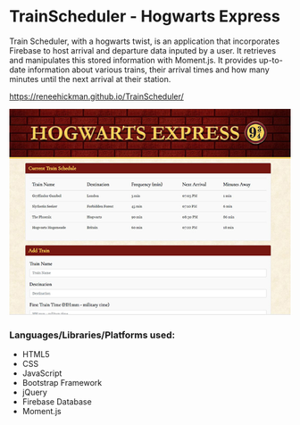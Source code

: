 # TrainScheduler - Hogwarts Express  

Train Scheduler, with a hogwarts twist, is an application that incorporates Firebase to host arrival and departure data inputed by a user. It retrieves and manipulates this stored information with Moment.js. It provides up-to-date information about various trains, their arrival times and how many minutes until the next arrival at their station.

https://reneehickman.github.io/TrainScheduler/

![ScreenShot](/assets/images/44.JPG)

### Languages/Libraries/Platforms used:
- HTML5
- CSS
- JavaScript
- Bootstrap Framework
- jQuery
- Firebase Database
- Moment.js